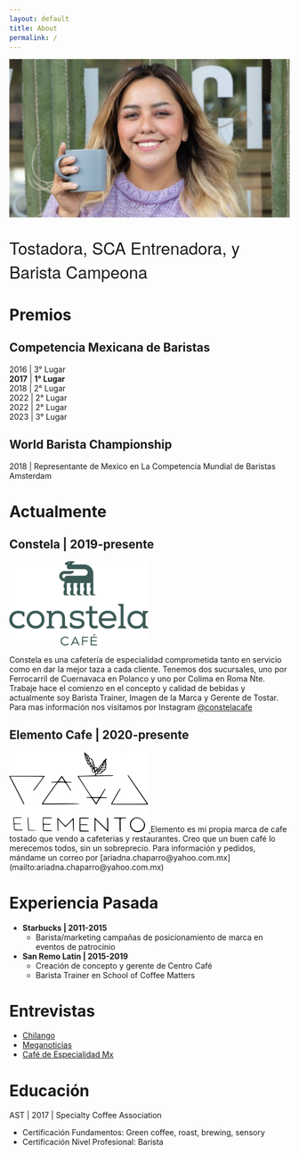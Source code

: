 ```yaml
---
layout: default
title: About
permalink: /
---
```


<img src="/assets/images/Ariadna-Chaparro_barista-1024x576.jpg" alt="Portrait of Ariadna Chaparro" style="width:90vw">

<p style="font-size:30px;font-family: 'Architects Daughter', 'Helvetica Neue', Helvetica, Arial, serif;"> Tostadora, SCA Entrenadora, y Barista Campeona</p>

# Premios
## Competencia Mexicana de Baristas
2016 | 3° Lugar  
__2017__ | __1° Lugar__  
2018 | 2° Lugar  
2022 | 2° Lugar  
2022 | 2° Lugar  
2023 | 3° Lugar  

## World Barista Championship
2018 | Representante de Mexico en La Competencia Mundial de Baristas Amsterdam


# Actualmente
## Constela | 2019-presente
<a href="https://www.instagram.com/constelacafe/?hl=en">
<img src="/assets/images/constela-cafe-logo-green-pronto.png" alt="Constela Cafe Logo" style="width:250px">
</a>

Constela es una cafetería de especialidad comprometida tanto en servicio como en dar la mejor taza a cada cliente. Tenemos dos sucursales, uno por Ferrocarril de Cuernavaca en Polanco y uno por Colima en Roma Nte.  
Trabaje hace el comienzo en el concepto y calidad de bebidas y actualmente soy Barista Trainer, Imagen de la Marca y Gerente de Tostar.  
Para mas información nos visitamos por Instagram [@constelacafe](https://www.instagram.com/constelacafe/?hl=en)

## Elemento Cafe | 2020-presente
<a href="https://www.instagram.com/elementocafe/">
<img src="/assets/images/elemento.png" alt="Constela Cafe Logo" style="width:250px">
</a>  
Elemento es mi propia marca de cafe tostado que vendo a cafeterias y restaurantes.  
Creo que un buen café lo merecemos todos, sin un sobreprecio.  
Para información y pedidos, mándame un correo por [ariadna.chaparro@yahoo.com.mx](mailto:ariadna.chaparro@yahoo.com.mx)

# Experiencia Pasada
* __Starbucks \| 2011-2015__
  * Barista/marketing campañas de posicionamiento de marca en eventos de patrocinio
* __San Remo Latin \| 2015-2019__
  * Creación de concepto y gerente de Centro Café
  * Barista Trainer en School of Coffee Matters 

# Entrevistas
* [ Chilango ](https://www.chilango.com/comida/a-que-sabe-un-buen-cafe-ariadna-chaparro-campeona-barista-responde/)
* [ Meganoticias ](https://www.meganoticias.mx/tepic/noticia/ariadna-chaparro-barista-campeona-fiel-al-cafe-nacional/39609)
* [ Café de Especialidad Mx ](https://www.youtube.com/watch?v=Uzjo9WceM7k)

# Educación

AST | 2017 | Specialty Coffee Association
* Certificación Fundamentos: Green coffee, roast, brewing, sensory 
* Certificación Nivel Profesional: Barista 